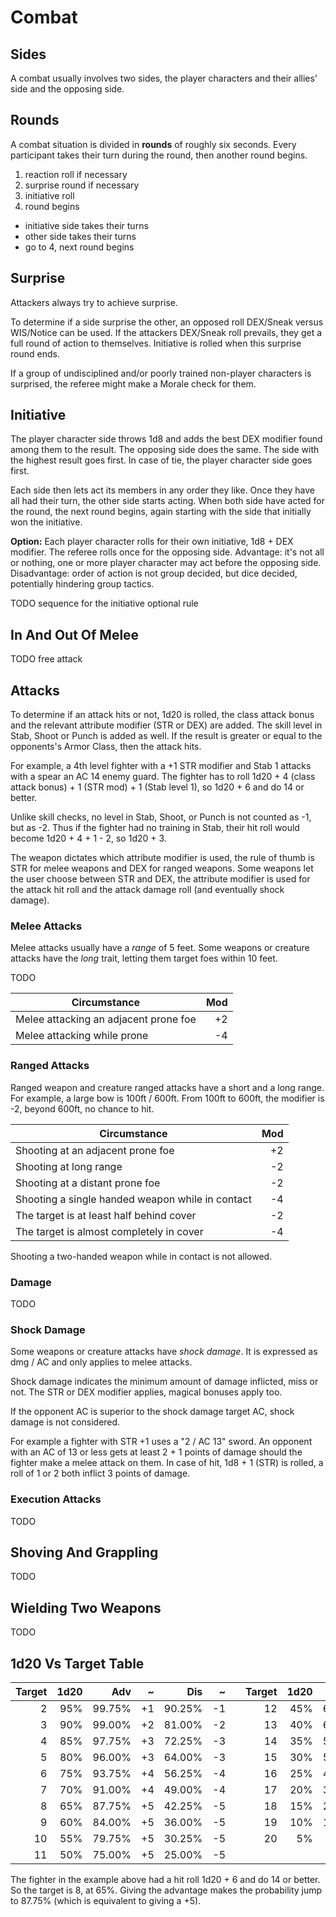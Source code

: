 
# Combat

## Sides

A combat usually involves two sides, the player characters and their allies' side and the opposing side.

## Rounds

A combat situation is divided in **rounds** of roughly six seconds. Every participant takes their turn during the round, then another round begins.

1. reaction roll if necessary
2. surprise round if necessary
3. initiative roll
4. round begins
  * initiative side takes their turns
  * other side takes their turns
  * go to 4, next round begins

## Surprise

Attackers always try to achieve surprise.

To determine if a side surprise the other, an opposed roll DEX/Sneak versus WIS/Notice can be used. If the attackers DEX/Sneak roll prevails, they get a full round of action to themselves. Initiative is rolled when this surprise round ends.

If a group of undisciplined and/or poorly trained non-player characters is surprised, the referee might make a Morale check for them.

<!-- PAGE BREAK combat -->

## Initiative

The player character side throws 1d8 and adds the best DEX modifier found among them to the result. The opposing side does the same. The side with the highest result goes first. In case of tie, the player character side goes first.

Each side then lets act its members in any order they like. Once they have all had their turn, the other side starts acting. When both side have acted for the round, the next round begins, again starting with the side that initially won the initiative.

**Option:** Each player character rolls for their own initiative, 1d8 + DEX modifier. The referee rolls once for the opposing side. Advantage: it's not all or nothing, one or more player character may act before the opposing side. Disadvantage: order of action is not group decided, but dice decided, potentially hindering group tactics.

TODO sequence for the initiative optional rule

## In And Out Of Melee

TODO free attack

## Attacks

To determine if an attack hits or not, 1d20 is rolled, the class attack bonus and the relevant attribute modifier (STR or DEX) are added. The skill level in Stab, Shoot or Punch is added as well. If the result is greater or equal to the opponents's Armor Class, then the attack hits.

For example, a 4th level fighter with a +1 STR modifier and Stab 1 attacks with a spear an AC 14 enemy guard. The fighter has to roll 1d20 + 4 (class attack bonus) + 1 (STR mod) + 1 (Stab level 1), so 1d20 + 6 and do 14 or better.

Unlike skill checks, no level in Stab, Shoot, or Punch is not counted as -1, but as -2. Thus if the fighter had no training in Stab, their hit roll would become 1d20 + 4 + 1 - 2, so 1d20 + 3.

The weapon dictates which attribute modifier is used, the rule of thumb is STR for melee weapons and DEX for ranged weapons. Some weapons let the user choose between STR and DEX, the attribute modifier is used for the attack hit roll and the attack damage roll (and eventually shock damage).

<!-- PAGE BREAK combat -->

### Melee Attacks

Melee attacks usually have a _range_ of 5 feet. Some weapons or creature attacks have the _long_ trait, letting them target foes within 10 feet.

TODO

| Circumstance                          | Mod |
|---------------------------------------|----:|
| Melee attacking an adjacent prone foe |  +2 |
| Melee attacking while prone           |  -4 |

### Ranged Attacks

Ranged weapon and creature ranged attacks have a short and a long range. For example, a large bow is 100ft / 600ft. From 100ft to 600ft, the modifier is -2, beyond 600ft, no chance to hit.

| Circumstance                                     | Mod |
|--------------------------------------------------|----:|
| Shooting at an adjacent prone foe                |  +2 |
| Shooting at long range                           |  -2 |
| Shooting at a distant prone foe                  |  -2 |
| Shooting a single handed weapon while in contact |  -4 |
| The target is at least half behind cover         |  -2 |
| The target is almost completely in cover         |  -4 |

Shooting a two-handed weapon while in contact is not allowed.

### Damage

TODO

<!-- PAGE BREAK combat -->

### Shock Damage

Some weapons or creature attacks have _shock damage_. It is expressed as dmg / AC and only applies to melee attacks.

Shock damage indicates the minimum amount of damage inflicted, miss or not. The STR or DEX modifier applies, magical bonuses apply too.

If the opponent AC is superior to the shock damage target AC, shock damage is not considered.

For example a fighter with STR +1 uses a "2 / AC 13" sword. An opponent with an AC of 13 or less gets at least 2 + 1 points of damage should the fighter make a melee attack on them. In case of hit, 1d8 + 1 (STR) is rolled, a roll of 1 or 2 both inflict 3 points of damage.

### Execution Attacks

TODO

## Shoving And Grappling

TODO

## Wielding Two Weapons

TODO

<!-- PAGE BREAK combat -->

## 1d20 Vs Target Table

| Target | 1d20 |   Adv  |  ~ |   Dis  |  ~ |   | Target | 1d20 |   Adv  |  ~ |   Dis  |  ~ |
|-------:|-----:|-------:|---:|-------:|---:|---|-------:|-----:|-------:|---:|-------:|---:|
|      2 |  95% | 99.75% | +1 | 90.25% | -1 |   |     12 |  45% | 69.75% | +5 | 20.25% | -5 |
|      3 |  90% | 99.00% | +2 | 81.00% | -2 |   |     13 |  40% | 64.00% | +5 | 16.00% | -5 |
|      4 |  85% | 97.75% | +3 | 72.25% | -3 |   |     14 |  35% | 57.75% | +5 | 12.25% | -5 |
|      5 |  80% | 96.00% | +3 | 64.00% | -3 |   |     15 |  30% | 51.00% | +4 |  9.00% | -4 |
|      6 |  75% | 93.75% | +4 | 56.25% | -4 |   |     16 |  25% | 43.75% | +4 |  6.25% | -4 |
|      7 |  70% | 91.00% | +4 | 49.00% | -4 |   |     17 |  20% | 36.00% | +3 |  4.00% | -3 |
|      8 |  65% | 87.75% | +5 | 42.25% | -5 |   |     18 |  15% | 27.75% | +3 |  2.25% | -3 |
|      9 |  60% | 84.00% | +5 | 36.00% | -5 |   |     19 |  10% | 19.00% | +2 |  1.00% | -2 |
|     10 |  55% | 79.75% | +5 | 30.25% | -5 |   |     20 |   5% |  9.75% | +1 |  0.25% | -1 |
|     11 |  50% | 75.00% | +5 | 25.00% | -5 |   |        |      |        |    |        |    |

The fighter in the example above had a hit roll 1d20 + 6 and do 14 or better. So the target is 8, at 65%. Giving the advantage makes the probability jump to 87.75% (which is equivalent to giving a +5).

